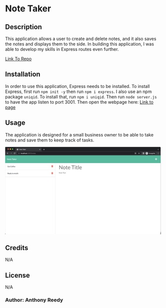 # Note Taker

## Description

This application allows a user to create and delete notes, and it also saves the notes and displays them to the side. In building this application, I was able to develop my skills in Express routes even further.

[Link To Repo](https://github.com/asreedy82/note-taker-challenge)

## Installation

In order to use this application, Express needs to be installed. To install Express, first run `npm init -y` then run `npm i express`. I also use an npm package `uniqid`. To install that, run `npm i uniqid`. Then run `node server.js` to have the app listen to port 3001. Then open the webpage here: [Link to page](http://localhost:3001/)

## Usage

The application is designed for a small business owner to be able to take notes and save them to keep track of tasks.

![Screen shot of example website produced](/public/assets/images/note-taker-ss.png)

## Credits

N/A

## License

N/A

### Author: Anthony Reedy